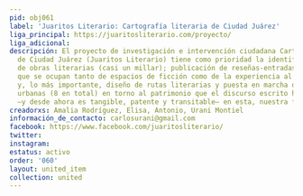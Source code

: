 ```yaml
---
pid: obj061
label: 'Juaritos Literario: Cartografía literaria de Ciudad Juárez'
liga_principal: https://juaritosliterario.com/proyecto/
liga_adicional: 
descripción: El proyecto de investigación e intervención ciudadana Cartografía literaria
  de Ciudad Juárez (Juaritos Literario) tiene como prioridad la identificación y digitalización
  de obras literarias (casi un millar); publicación de reseñas-entradas de blog (205)
  que se ocupan tanto de espacios de ficción como de la experiencia al recorrerlos;
  y, lo más importante, diseño de rutas literarias y puesta en marcha de caminatas
  urbanas (8 en total) en torno al patrimonio que el discurso escrito ha asentado
  –y desde ahora es tangible, patente y transitable– en esta, nuestra frontera.
creadorxs: Amalia Rodríguez, Elisa, Antonio, Urani Montiel
información_de_contacto: carlosurani@gmail.com
facebook: https://www.facebook.com/juaritosliterario/
twitter: 
instagram: 
estatus: activo
order: '060'
layout: united_item
collection: united
---
```

